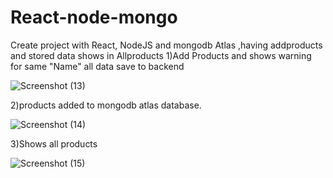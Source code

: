# React-node-mongo
Create project with React, NodeJS and mongodb Atlas ,having addproducts and stored data shows in Allproducts
1)Add Products and shows warning for same "Name" all data save to backend

![Screenshot (13)](https://user-images.githubusercontent.com/109671480/203365206-9f2ce133-efcd-45d7-b4eb-cbc7aea3f61a.png)


2)products added to  mongodb atlas database.



![Screenshot (14)](https://user-images.githubusercontent.com/109671480/203365311-8588fd71-62f7-44d4-aac3-8a91cfb63a64.png)



3)Shows all products

![Screenshot (15)](https://user-images.githubusercontent.com/109671480/203365411-a85d1ef8-0883-4322-b24d-29f600655227.png)

